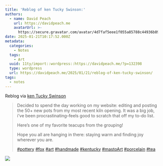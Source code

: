 ```yaml
---
title: 'Reblog of ken Tucky Swinson:'
authors:
  - name: David Peach
    url: https://davidpeach.me
    avatarUrl: >-
      https://secure.gravatar.com/avatar/4d7faf5eee1f055a85788c44936b8995eaab6dfb004e7854ec747ccb272e91ee?s=96&d=mm&r=g
date: 2025-01-21T10:17:52.000Z
metadata:
  categories:
    - Notes
  tags:
    - Art
  uuid: 11ty/import::wordpress::https://davidpeach.me/?p=132398
  type: wordpress
  url: https://davidpeach.me/2025/01/21/reblog-of-ken-tucky-swinson/
tags:
  - notes
---
```

Reblog via [ken Tucky Swinson](https://indieweb.social/@kenSwinson/113862385947267615)

> Decided to spend the day working on my website: editing and posting the 50+ new pots from my most recent kiln opening. It was a big job, i’ve been procrastinating–feels good to scratch that off my to-do list.
> 
> Here’s one of my favorite teacups from the grouping!
> 
> Hope you all are hanging in there: staying warm and finding joy wherever you are.
> 
> [#pottery](https://indieweb.social/tags/pottery) [#fox](https://indieweb.social/tags/fox) [#art](https://indieweb.social/tags/art) [#handmade](https://indieweb.social/tags/handmade) [#kentucky](https://indieweb.social/tags/kentucky) [#mastoArt](https://indieweb.social/tags/mastoArt) [#porcelain](https://indieweb.social/tags/porcelain) [#tea](https://indieweb.social/tags/tea)

![](/assets/b26a717f58ae5e31-iZbidDN6eQ7e.jpg)